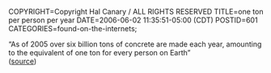 COPYRIGHT=Copyright Hal Canary / ALL RIGHTS RESERVED
TITLE=one ton per person per year
DATE=2006-06-02 11:35:51-05:00 (CDT)
POSTID=601
CATEGORIES=found-on-the-internets;

“As of 2005 over six billion tons of concrete are made each year, amounting to the equivalent of one ton for every person on Earth”  
([source](http://en.wikipedia.org/wiki/Concrete))
